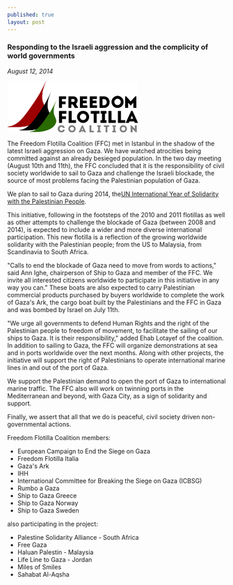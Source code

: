 ```yaml
---
published: true
layout: post
---
```


### Responding to the Israeli aggression and the  complicity of world governments

*August 12, 2014*

![Freedom Flotilla coalition logo](/_posts/FFC-LOGO-sm.png)

The Freedom Flotilla Coalition (FFC) met in Istanbul in the shadow of the latest Israeli aggression on Gaza. We have watched atrocities being committed against an already besieged population. In the two day meeting (August 10th and 11th), the FFC concluded that it is the responsibility of civil society worldwide to sail to Gaza and challenge the Israeli blockade, the source of most problems facing the Palestinian population of Gaza.

We plan to sail to Gaza during 2014, the[UN International Year of Solidarity with the Palestinian People](http://unispal.un.org/unispal.nsf/solidarity.htm).

This initiative, following in the footsteps of the 2010 and 2011 flotillas as well as other attempts to challenge the blockade of Gaza (between 2008 and 2014), is expected to include a wider and more diverse international participation.  This new flotilla is a reflection of the growing worldwide solidarity with the Palestinian people; from the US to Malaysia, from Scandinavia to South Africa.

"Calls to end the blockade of Gaza need to move from words to actions," said Ann Ighe, chairperson of Ship to Gaza and member of the FFC. We invite all interested citizens worldwide to participate in this initiative in any way you can."
These boats are also expected to carry Palestinian commercial products purchased by buyers worldwide to complete the work of Gaza's Ark, the cargo boat built by the Palestinians and the FFC in Gaza and was bombed by Israel on July 11th.

"We urge all governments to defend Human Rights and the right of the Palestinian people to freedom of movement, to facilitate the sailing of our ships to Gaza. It is their responsibility," added Ehab Lotayef of the coalition. 
In addition to sailing to Gaza, the FFC will organize demonstrations at sea and in ports worldwide over the next months. Along with other projects, the initiative will support the right of Palestinians to operate international marine lines in and out of the port of Gaza.

We support the Palestinian demand to open the port of Gaza to international marine traffic. The FFC also will work on twinning ports in the Mediterranean and beyond, with Gaza City, as a sign of solidarity and support.

Finally, we assert that all that we do is peaceful, civil society driven non-governmental actions.

Freedom Flotilla Coalition members:

* European Campaign to End the Siege on Gaza
* Freedom Flotilla Italia
* Gaza's Ark
* IHH
* International Committee for Breaking the Siege on Gaza (ICBSG)
* Rumbo a Gaza
* Ship to Gaza Greece
* Ship to Gaza Norway
* Ship to Gaza Sweden

also participating in the project:

* Palestine Solidarity Alliance - South Africa
* Free Gaza
* Haluan Palestin - Malaysia
* Life Line to Gaza - Jordan
* Miles of Smiles
* Sahabat Al-Aqsha